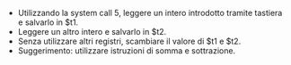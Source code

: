 - Utilizzando la system call 5, leggere un intero introdotto tramite tastiera e salvarlo in $t1.
- Leggere un altro intero e salvarlo in $t2.
- Senza utilizzare altri registri, scambiare il valore di $t1 e $t2.
- Suggerimento: utilizzare istruzioni di somma e sottrazione.
